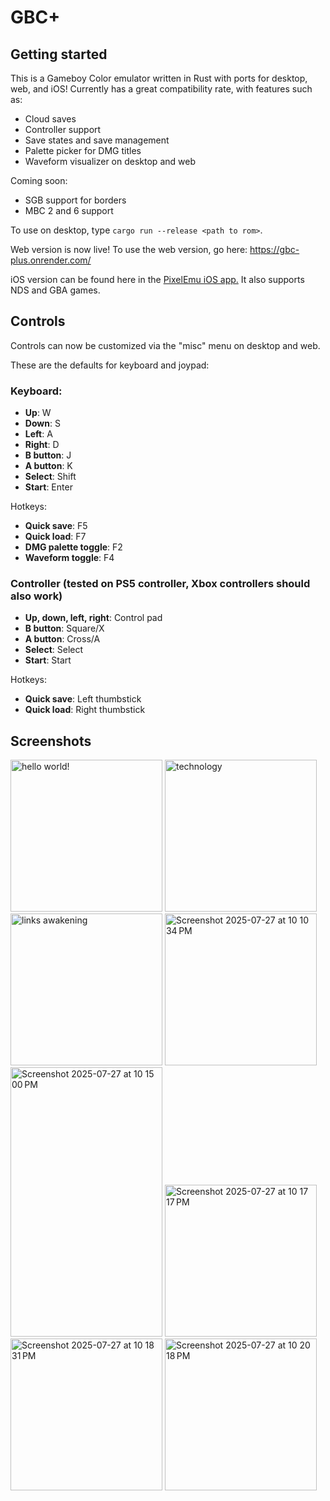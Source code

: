 # GBC+

## Getting started

This is a Gameboy Color emulator written in Rust with ports for desktop, web, and iOS! Currently has a great compatibility rate, with features such as:

- Cloud saves
- Controller support
- Save states and save management
- Palette picker for DMG titles
- Waveform visualizer on desktop and web

Coming soon:

- SGB support for borders
- MBC 2 and 6 support

To use on desktop, type `cargo run --release <path to rom>`.

Web version is now live! To use the web version, go here: https://gbc-plus.onrender.com/

iOS version can be found here in the <a href="https://github.com/annethereshewent/PixelEmu">PixelEmu iOS app.</a> It also supports NDS and GBA games.

## Controls

Controls can now be customized via the "misc" menu on desktop and web. 

These are the defaults for keyboard and joypad:

### Keyboard:

- **Up**: W
- **Down**: S
- **Left**: A
- **Right**: D
- **B button**: J
- **A button**: K
- **Select**: Shift
- **Start**: Enter

Hotkeys:

- **Quick save**: F5
- **Quick load**: F7
- **DMG palette toggle**: F2
- **Waveform toggle**: F4


### Controller (tested on PS5 controller, Xbox controllers should also work)

- **Up, down, left, right**: Control pad
- **B button**: Square/X
- **A button**: Cross/A
- **Select**: Select
- **Start**: Start

Hotkeys:

- **Quick save**: Left thumbstick
- **Quick load**: Right thumbstick

## Screenshots

<img width="243" alt="hello world!" src="https://github.com/user-attachments/assets/c590aa85-a857-44ce-b0b4-1dc4fa9a98ef" />
<img width="243" alt="technology" src="https://github.com/user-attachments/assets/9557a837-9d1b-49e3-b482-a8a660a20d0b" />
<img width="243" alt="links awakening" src="https://github.com/user-attachments/assets/d3713078-4a3e-47ec-be62-eeb4839e6bcc" />
<img width="243" alt="Screenshot 2025-07-27 at 10 10 34 PM" src="https://github.com/user-attachments/assets/4a57b16d-ee51-435e-ba7e-0594a0c88949" />
<img width="243" height="431" alt="Screenshot 2025-07-27 at 10 15 00 PM" src="https://github.com/user-attachments/assets/385c299d-60ca-4332-aac4-262d58ef1b96" />
<img width="243" alt="Screenshot 2025-07-27 at 10 17 17 PM" src="https://github.com/user-attachments/assets/2d37b003-5cab-4556-a4e7-0aa9a1f3959d" />
<img width="243" alt="Screenshot 2025-07-27 at 10 18 31 PM" src="https://github.com/user-attachments/assets/efa5088e-25af-4430-ba23-7ead114020d0" />
<img width="243" alt="Screenshot 2025-07-27 at 10 20 18 PM" src="https://github.com/user-attachments/assets/3bec3558-bc85-4ea6-a825-8d84da497c4e" />



